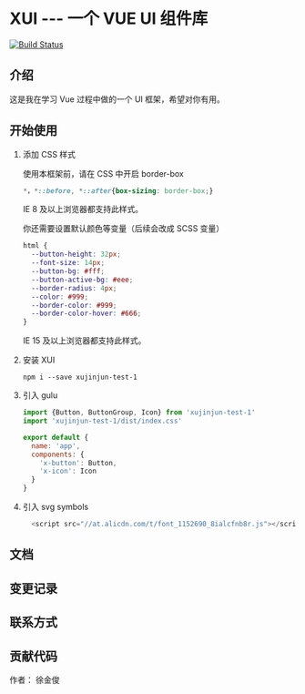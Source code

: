 # XUI  --- 一个 VUE UI 组件库

[![Build Status](https://travis-ci.org/xujj277/X-UI.svg?branch=master)](https://travis-ci.org/xujj277/X-UI)

## 介绍

这是我在学习 Vue 过程中做的一个 UI 框架，希望对你有用。

## 开始使用

1. 添加 CSS 样式

    使用本框架前，请在 CSS 中开启 border-box
    ```css
    *，*::before, *::after{box-sizing: border-box;}
    ``` 
    IE 8 及以上浏览器都支持此样式。
    
    你还需要设置默认颜色等变量（后续会改成 SCSS 变量）
    
    ```css
    html {
      --button-height: 32px;
      --font-size: 14px;
      --button-bg: #fff;
      --button-active-bg: #eee;
      --border-radius: 4px;
      --color: #999;
      --border-color: #999;
      --border-color-hover: #666;
    }
    ```
    IE 15 及以上浏览器都支持此样式。
    
2. 安装 XUI
    ```
    npm i --save xujinjun-test-1
    ```
3. 引入 gulu

    ```javascript
    import {Button, ButtonGroup, Icon} from 'xujinjun-test-1'
    import 'xujinjun-test-1/dist/index.css'
    
    export default {
      name: 'app',
      components: {
        'x-button': Button,
        'x-icon': Icon
      }
    }
    ```
    
4. 引入 svg symbols

    ```javascript
      <script src="//at.alicdn.com/t/font_1152690_8ialcfnb8r.js"></script>
    ```
   

## 文档

## 变更记录

## 联系方式

## 贡献代码


作者： 徐金俊

